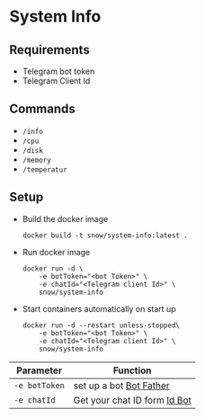 # System Info


## Requirements
- Telegram bot token
- Telegram Client Id

## Commands
- ```/info```
- ```/cpu```
- ```/disk```
- ```/memory```
- ```/temperatur```

## Setup

- Build the docker image
    ```
    docker build -t snow/system-info:latest . 
    ```
- Run docker image

    ```
    docker run -d \
        -e botToken="<bot Token>" \
        -e chatId="<Telegram client Id>" \
        snow/system-info
    ```    
- Start containers automatically on start up
    ```
    docker run -d --restart unless-stopped\
        -e botToken="<bot Token>" \
        -e chatId="<Telegram client Id>" \
        snow/system-info
    ```    
    

Parameter | Function
------------ | -------------
`-e botToken` | set up a bot [Bot Father](https://t.me/botfather)
`-e chatId` |  Get your chat ID form [Id Bot](https://telegram.me/myidbot)

